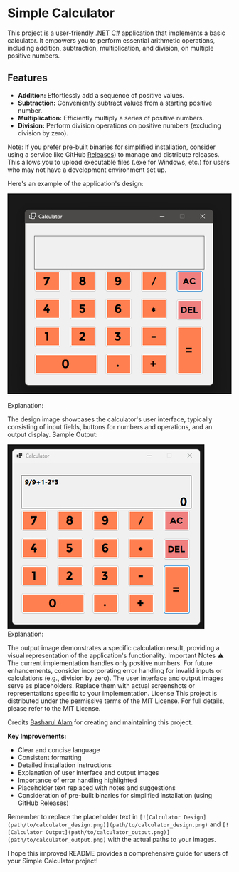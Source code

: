 # Simple Calculator

This project is a user-friendly [.NET](https://dotnet.microsoft.com/en-us/) [C#](https://en.wikipedia.org/wiki/C_Sharp_%28programming_language%29) application that implements a basic calculator. It empowers you to perform essential arithmetic operations, including addition, subtraction, multiplication, and division, on multiple positive numbers.

## Features

* **Addition:** Effortlessly add a sequence of positive values.
* **Subtraction:** Conveniently subtract values from a starting positive number.
* **Multiplication:** Efficiently multiply a series of positive numbers.
* **Division:** Perform division operations on positive numbers (excluding division by zero).


Note:
If you prefer pre-built binaries for simplified installation, consider using a service like GitHub [Releases](https://github.com/Basharul2002/Simple-Calculator/releases/tag/v0.2.0-alpha)) to manage and distribute releases. This allows you to upload executable files (.exe for Windows, etc.) for users who may not have a development environment set up.


Here's an example of the application's design:

![Calculator](assets/Calculator.png)

Explanation:

The design image showcases the calculator's user interface, typically consisting of input fields, buttons for numbers and operations, and an output display.
Sample Output:

![Calculator WIth Output](assets/CalculatorWIthOutput.png)
Explanation:

The output image demonstrates a specific calculation result, providing a visual representation of the application's functionality.
Important Notes ⚠️
The current implementation handles only positive numbers. For future enhancements, consider incorporating error handling for invalid inputs or calculations (e.g., division by zero).
The user interface and output images serve as placeholders. Replace them with actual screenshots or representations specific to your implementation.
License
This project is distributed under the permissive terms of the MIT License. For full details, please refer to the MIT License.


Credits
[Basharul Alam](https://github.com/Basharul2002) for creating and maintaining this project.

**Key Improvements:**

- Clear and concise language
- Consistent formatting
- Detailed installation instructions
- Explanation of user interface and output images
- Importance of error handling highlighted
- Placeholder text replaced with notes and suggestions
- Consideration of pre-built binaries for simplified installation (using GitHub Releases)

Remember to replace the placeholder text in `[![Calculator Design](path/to/calculator_design.png)](path/to/calculator_design.png)` and `[![Calculator Output](path/to/calculator_output.png)](path/to/calculator_output.png)` with the actual paths to your images.

I hope this improved README provides a comprehensive guide for users of your Simple Calculator project!

